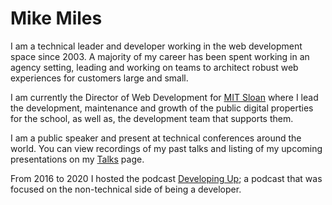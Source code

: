 # Mike Miles

I am a technical leader and developer working in the web development space since 2003.  A majority of my career has been spent working in an agency setting, leading and working on teams to architect robust web experiences for customers large and small. 

I am currently the Director of Web Development for [MIT Sloan](https://mitsloan.mit.edu) where I lead the development, maintenance and growth of the public digital properties for the school, as well as, the development team that supports them.

I am a public speaker and present at technical conferences around the world. You can view recordings of my past talks and listing of my upcoming presentations on my [Talks](https://talks.mike-miles.com/) page.

From 2016 to 2020 I hosted the podcast [Developing Up](https://www.developingup.com); a podcast that was focused on the non-technical side of being a developer.